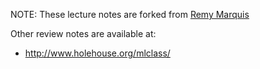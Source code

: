 NOTE: These lecture notes are forked from [Remy Marquis](https://github.com/rmarquis/coursera-machinelearning)

Other review notes are available at:
* http://www.holehouse.org/mlclass/

